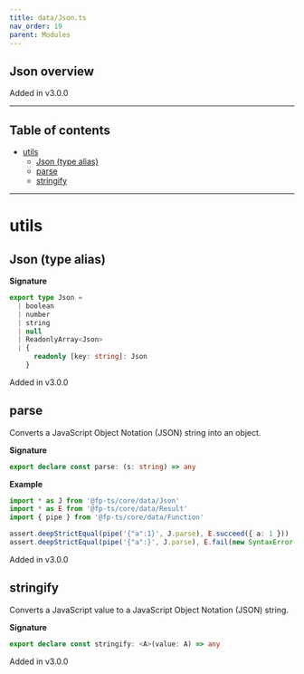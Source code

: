 ```yaml
---
title: data/Json.ts
nav_order: 19
parent: Modules
---
```


## Json overview

Added in v3.0.0

---

<h2 class="text-delta">Table of contents</h2>

- [utils](#utils)
  - [Json (type alias)](#json-type-alias)
  - [parse](#parse)
  - [stringify](#stringify)

---

# utils

## Json (type alias)

**Signature**

```ts
export type Json =
  | boolean
  | number
  | string
  | null
  | ReadonlyArray<Json>
  | {
      readonly [key: string]: Json
    }
```

Added in v3.0.0

## parse

Converts a JavaScript Object Notation (JSON) string into an object.

**Signature**

```ts
export declare const parse: (s: string) => any
```

**Example**

```ts
import * as J from '@fp-ts/core/data/Json'
import * as E from '@fp-ts/core/data/Result'
import { pipe } from '@fp-ts/core/data/Function'

assert.deepStrictEqual(pipe('{"a":1}', J.parse), E.succeed({ a: 1 }))
assert.deepStrictEqual(pipe('{"a":}', J.parse), E.fail(new SyntaxError('Unexpected token } in JSON at position 5')))
```

Added in v3.0.0

## stringify

Converts a JavaScript value to a JavaScript Object Notation (JSON) string.

**Signature**

```ts
export declare const stringify: <A>(value: A) => any
```

Added in v3.0.0
